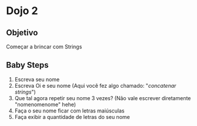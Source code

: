 # Dojo 2


## Objetivo
Começar a brincar com Strings


## Baby Steps
1. Escreva seu nome 
2. Escreva Oi e seu nome (Aqui você fez algo chamado: "*concatenar strings*")
3. Que tal agora repetir seu nome 3 vezes? (Não vale escrever diretamente "nomenomenome" hehe)
4. Faça o seu nome ficar com letras maiúsculas
5. Faça exibir a quantidade de letras do seu nome